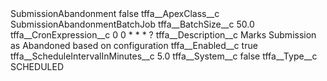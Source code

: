 <?xml version="1.0" encoding="UTF-8"?>
<CustomMetadata xmlns="http://soap.sforce.com/2006/04/metadata" xmlns:xsi="http://www.w3.org/2001/XMLSchema-instance" xmlns:xsd="http://www.w3.org/2001/XMLSchema">
    <label>SubmissionAbandonment</label>
    <protected>false</protected>
    <values>
        <field>tffa__ApexClass__c</field>
        <value xsi:type="xsd:string">SubmissionAbandonmentBatchJob</value>
    </values>
    <values>
        <field>tffa__BatchSize__c</field>
        <value xsi:type="xsd:double">50.0</value>
    </values>
    <values>
        <field>tffa__CronExpression__c</field>
        <value xsi:type="xsd:string">0 0 * * * ?</value>
    </values>
    <values>
        <field>tffa__Description__c</field>
        <value xsi:type="xsd:string">Marks Submission as Abandoned based on configuration</value>
    </values>
    <values>
        <field>tffa__Enabled__c</field>
        <value xsi:type="xsd:boolean">true</value>
    </values>
    <values>
        <field>tffa__ScheduleIntervalInMinutes__c</field>
        <value xsi:type="xsd:double">5.0</value>
    </values>
    <values>
        <field>tffa__System__c</field>
        <value xsi:type="xsd:boolean">false</value>
    </values>
    <values>
        <field>tffa__Type__c</field>
        <value xsi:type="xsd:string">SCHEDULED</value>
    </values>
</CustomMetadata>
